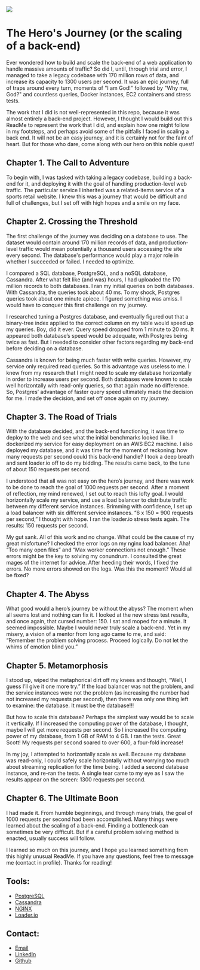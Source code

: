 <img src="https://github.com/footwork-web/related-items/blob/main/_THIS%20SHOULDN'T%20BE%20TOO%20BAD_%20cropped.png" />

# The Hero's Journey (or the scaling of a back-end)

Ever wondered how to build and scale the back-end of a web application to handle massive amounts of traffic? So did I, until, through trial and error, I managed to take a legacy codebase with 170 million rows of data, and increase its capacity to 1300 users per second. It was an epic journey, full of traps around every turn, moments of "I am God!" followed by "Why me, God?" and countless queries, Docker instances, EC2 containers and stress tests.

The work that I did is not well-represented in this repo, because it was almost entirely a back-end project. However, I thought I would build out this ReadMe to represent the work that I did, and explain how one might follow in my footsteps, and perhaps avoid some of the pitfalls I faced in scaling a back end. It will not be an easy journey, and it is certainly not for the faint of heart. But for those who dare, come along with our hero on this noble quest!

## Chapter 1. The Call to Adventure

To begin with, I was tasked with taking a legacy codebase, building a back-end for it, and deploying it with the goal of handling production-level web traffic. The particular service I inherited was a related-items service of a sports retail website. I knew this was a journey that would be difficult and full of challenges, but I set off with high hopes and a smile on my face.

## Chapter 2. Crossing the Threshold

The first challenge of the journey was deciding on a database to use. The dataset would contain around 170 million records of data, and production-level traffic would mean potentially a thousand users accessing the site every second. The database's performance would play a major role in whether I succeeded or failed. I needed to optimize.

I compared a SQL database, PostgreSQL, and a noSQL database, Cassandra. After what felt like (and was) hours, I had uploaded the 170 million records to both databases. I ran my initial queries on both databases. With Cassandra, the queries took about 40 ms. To my shock, Postgres queries took about one minute apiece. I figured something was amiss. I would have to conquer this first challenge on my journey.

I researched tuning a Postgres database, and eventually figured out that a binary-tree index applied to the correct column on my table would speed up my queries. Boy, did it ever. Query speed dropped from 1 minute to 20 ms. It appeared both database’s speed would be adequate, with Postgres being twice as fast. But I needed to consider other factors regarding my back-end before deciding on a database.

Cassandra is known for being much faster with write queries. However, my service only required read queries. So this advantage was useless to me. I knew from my research that I might need to scale my database horizontally in order to increase users per second. Both databases were known to scale well horizontally with read-only queries, so that again made no difference. So, Postgres’ advantage of faster query speed ultimately made the decision for me. I made the decision, and set off once again on my journey.

## Chapter 3. The Road of Trials

With the database decided, and the back-end functioning, it was time to deploy to the web and see what the initial benchmarks looked like. I dockerized my service for easy deployment on an AWS EC2 machine. I also deployed my database, and it was time for the moment of reckoning: how many requests per second could this back-end handle? I took a deep breath and sent loader.io off to do my bidding. The results came back, to the tune of about 150 requests per second.

I understood that all was not easy on the hero’s journey, and there was work to be done to reach the goal of 1000 requests per second. After a moment of reflection, my mind renewed, I set out to reach this lofty goal. I would horizontally scale my service, and use a load balancer to distribute traffic between my different service instances. Brimming with confidence, I set up a load balancer with six different service instances. “6 x 150 = 900 requests per second,” I thought with hope. I ran the loader.io stress tests again. The results: 150 requests per second.

My gut sank. All of this work and no change. What could be the cause of my great misfortune? I checked the error logs on my nginx load balancer. Aha! “Too many open files” and “Max worker connections not enough.” These errors might be the key to solving my conundrum. I consulted the great mages of the internet for advice. After heeding their words, I fixed the errors. No more errors showed on the logs. Was this the moment? Would all be fixed?

## Chapter 4. The Abyss

What good would a hero’s journey be without the abyss? The moment when all seems lost and nothing can fix it. I looked at the new stress test results, and once again, that cursed number: 150. I sat and moped for a minute. It seemed impossible. Maybe I would never truly scale a back-end. Yet in my misery, a vision of a mentor from long ago came to me, and said: “Remember the problem solving process. Proceed logically. Do not let the whims of emotion blind you.”

## Chapter 5. Metamorphosis

I stood up, wiped the metaphorical dirt off my knees and thought, “Well, I guess I’ll give it one more try.” If the load balancer was not the problem, and the service instances were not the problem (as increasing the number had not increased my requests per second), then there was only one thing left to examine: the database. It must be the database!!!

But how to scale this database? Perhaps the simplest way would be to scale it vertically. If I increased the computing power of the database, I thought, maybe I will get more requests per second. So I increased the computing power of my database, from 1 GB of RAM to 4 GB. I ran the tests. Great Scott! My requests per second soared to over 600, a four-fold increase!

In my joy, I attempted to horizontally scale as well. Because my database was read-only, I could safely scale horizontally without worrying too much about streaming replication for the time being. I added a second database instance, and re-ran the tests. A single tear came to my eye as I saw the results appear on the screen: 1300 requests per second.

## Chapter 6. The Ultimate Boon

I had made it. From humble beginnings, and through many trials, the goal of 1000 requests per second had been accomplished. Many things were learned about the scaling of a back-end. Finding a bottleneck can sometimes be very difficult. But if a careful problem solving method is enacted, usually success will follow.

I learned so much on this journey, and I hope you learned something from this highly unusual ReadMe. If you have any questions, feel free to message me (contact in profile). Thanks for reading!

## Tools:

- [PostgreSQL](https://www.postgresql.org/)
- [Cassandra](https://cassandra.apache.org/)
- [NGINX](https://www.nginx.com/)
- [Loader.io](https://loader.io/)

## Contact:

- [Email](matthew.crawford92@gmail.com)
- [LinkedIn](https://www.linkedin.com/in/-matthewcrawford-/)
- [Github](https://github.com/macrawford)
